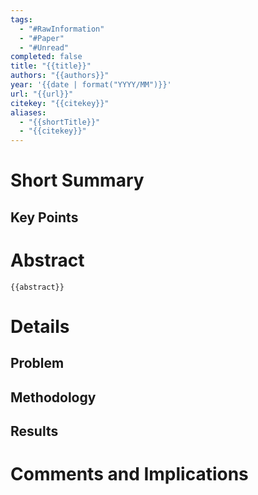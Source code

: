 ```yaml
---
tags:
  - "#RawInformation"
  - "#Paper"
  - "#Unread"
completed: false
title: "{{title}}"
authors: "{{authors}}"
year: '{{date | format("YYYY/MM")}}'
url: "{{url}}"
citekey: "{{citekey}}"
aliases:
  - "{{shortTitle}}"
  - "{{citekey}}"
---
```


# Short Summary

## Key Points

# Abstract
```
{{abstract}}
```

# Details
## Problem

## Methodology

## Results

# Comments and Implications
